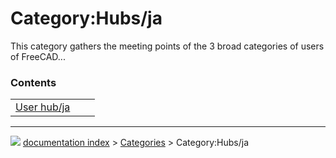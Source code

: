 # Category:Hubs/ja
This category gathers the meeting points of the 3 broad categories of users of FreeCAD\...

### Contents

|     |     |     |
| --- | --- | --- |
| [User hub/ja](User_hub/ja.md) |



---
![](images/Right_arrow.png) [documentation index](../README.md) > [Categories](Category_Categories.md) > Category:Hubs/ja

